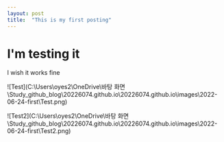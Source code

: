 ```yaml
---
layout: post
title:  "This is my first posting"
---
```


# I'm testing it
I wish it works fine

![Test](C:\Users\oyes2\OneDrive\바탕 화면\Study_github_blog\20226074.github.io\20226074.github.io\images\2022-06-24-first\Test.png)

![Test2](C:\Users\oyes2\OneDrive\바탕 화면\Study_github_blog\20226074.github.io\20226074.github.io\images\2022-06-24-first\Test2.png)

